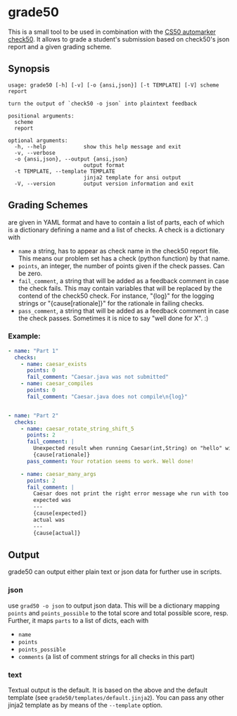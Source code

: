 # grade50

This is a small tool to be used in combination with the [CS50 automarker check50][check50].
It allows to grade a student's submission based on check50's json report and a given grading scheme.

## Synopsis
```
usage: grade50 [-h] [-v] [-o {ansi,json}] [-t TEMPLATE] [-V] scheme report

turn the output of `check50 -o json` into plaintext feedback

positional arguments:
  scheme
  report

optional arguments:
  -h, --help            show this help message and exit
  -v, --verbose
  -o {ansi,json}, --output {ansi,json}
                        output format
  -t TEMPLATE, --template TEMPLATE
                        jinja2 template for ansi output
  -V, --version         output version information and exit
```

## Grading Schemes

are given in YAML format and have to contain a list of parts, each of which is a dictionary defining a name and a list of checks.
A check is a dictionary with

- `name` a string, has to appear as check name in the check50 report file. This means our problem set has a check (python function) by that name.
- `points`, an integer, the number of points given if the check passes. Can be zero.
- `fail_comment`, a string that will be added as a feedback comment in case the check fails. This may contain variables that will be replaced by the contend of the check50 check. For instance, "{log}" for the logging strings or "{cause[rationale]}" for the rationale in failing checks.
- `pass_comment`, a string that will be added as a feedback comment in case the check passes. Sometimes it is nice to say "well done for X". :)

### Example:
```yaml
- name: "Part 1"
  checks:
    - name: caesar_exists
      points: 0
      fail_comment: "Caesar.java was not submitted"
    - name: caesar_compiles
      points: 0
      fail_comment: "Caesar.java does not compile\n{log}"


- name: "Part 2"
  checks:
    - name: caesar_rotate_string_shift_5
      points: 2
      fail_comment: |
        Unexpected result when running Caesar(int,String) on "hello" with a shift 5
        {cause[rationale]}
      pass_comment: Your rotation seems to work. Well done!

    - name: caesar_many_args
      points: 2
      fail_comment: |
        Caesar does not print the right error message whe run with too many arguments (too many newlines/spaces?).
        expected was
        ---
        {cause[expected]}
        actual was
        ---
        {cause[actual]}
```


## Output

grade50 can output either plain text or json data for further use in scripts.

### json
use `grad50 -o json` to output json data.
This will be a dictionary mapping `points` and `points_possible` to the total score and total possible score, resp.
Further, it maps `parts` to a list of dicts, each with 

- `name`
- `points`
- `points_possible`
- `comments` (a list of comment strings for all checks in this part)

### text
Textual output is the default. It is based on the above and the default template (see `grade50/templates/default.jinja2`).
You can pass any other jinja2 template as by means of the `--template` option.



[check50]: https://github.com/cs50/check50
